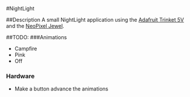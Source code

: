 #NightLight

##Description
A small NightLight application using the [Adafruit Trinket 5V](https://www.adafruit.com/product/1501) and the [NeoPixel Jewel](https://www.adafruit.com/product/2226).

##TODO:
###Animations
* Campfire
* Pink
* Off

### Hardware
* Make a button advance the animations